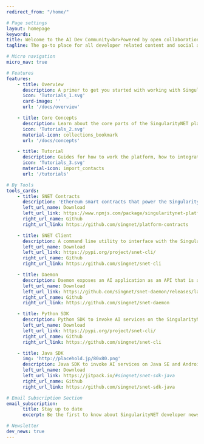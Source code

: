 ```yaml
---
redirect_from: "/home/"

# Page settings
layout: homepage
keywords:
title: Welcome to the AI Dev Community<br>Powered by open collaboration.
tagline: The go-to place for all developer related content and social activities.<br>SingularityNET lets anyone create, share, and monetize AI services at scale.

# Micro navigation
micro_nav: true

# Features    
features:
    - title: Overview
      description: A primer to get you started with working with SingularityNET tools & software and the Blockchain.
      icon: 'Tutorials_1.svg'
      card-image: ''
      url: '/docs/overview'

    - title: Core Concepts
      description: Learn about the core parts of the SingularityNET platform and how it works under the hood.
      icon: 'Tutorials_2.svg'
      material-icon: collections_bookmark
      url: '/docs/concepts'

    - title: Tutorial
      description: Guides for how to work the platform, how to integrate SingularityNET services into your software, and even how to publish your own services!
      icon: 'Tutorials_3.svg'
      material-icon: import_contacts
      url: '/tutorials'

# By Tools  
tools_cards:
    - title: SNET Contracts
      description: 'Ethereum smart contracts that power the SingularityNet platform'
      left_url_name: Download
      left_url_link: https://www.npmjs.com/package/singularitynet-platform-contracts
      right_url_name: Github
      right_url_link: https://github.com/singnet/platform-contracts

    - title: SNET Client
      description: A command line utility to interface with the SingularityNet platform
      left_url_name: Download
      left_url_link: https://pypi.org/project/snet-cli/
      right_url_name: Github
      right_url_link: https://github.com/singnet/snet-cli

    - title: Daemon
      description: Daemon exposes an AI application as an API that is accessible through the SingularityNET platform. 
      left_url_name: Download
      left_url_link: https://github.com/singnet/snet-daemon/releases/latest
      right_url_name: Github
      right_url_link: https://github.com/singnet/snet-daemon

    - title: Python SDK
      description: Python SDK to invoke AI services on the SingularityNet platform programatically
      left_url_name: Download
      left_url_link: https://pypi.org/project/snet-cli/
      right_url_name: Github
      right_url_link: https://github.com/singnet/snet-cli

    - title: Java SDK
      img: 'http://placehold.jp/80x80.png'
      description: Java SDK to invoke AI services on Java SE and Android
      left_url_name: Download
      left_url_link: https://jitpack.io/#singnet/snet-sdk-java
      right_url_name: Github
      right_url_link: https://github.com/singnet/snet-sdk-java

# Email Subscription Section
email_subscription:
      title: Stay up to date
      excerpt: Be the first to know about SingularityNET developer news and get the newest tutorials, articles, and updates.

# Newsletter
dev_news: true
---
```

